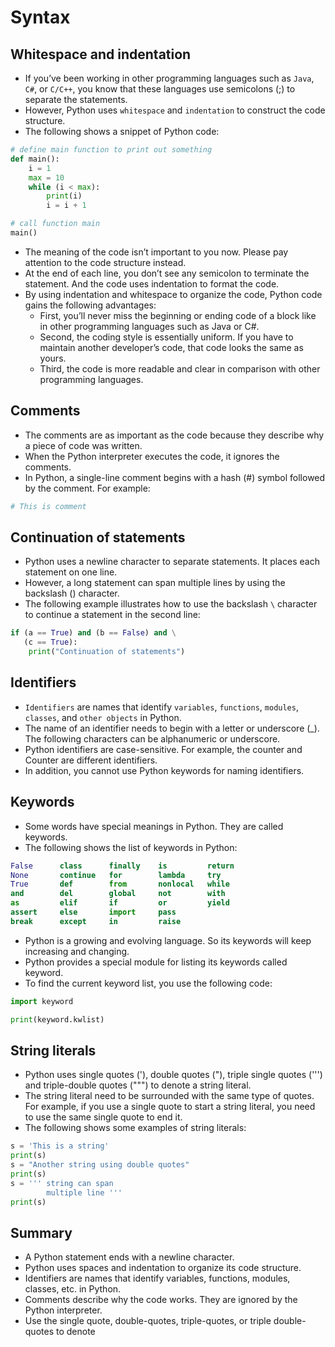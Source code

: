 # Syntax 
## Whitespace and indentation
- If you’ve been working in other programming languages such as `Java`, `C#`, or `C/C++`, you know that these languages use semicolons (;) to separate the statements. </br>
- However, Python uses `whitespace` and `indentation` to construct the code structure. </br>
- The following shows a snippet of Python code: </br>

```python
# define main function to print out something
def main():
    i = 1
    max = 10
    while (i < max):
        print(i)
        i = i + 1

# call function main 
main()
```

- The meaning of the code isn’t important to you now. Please pay attention to the code structure instead. </br>
- At the end of each line, you don’t see any semicolon to terminate the statement. And the code uses indentation to format the code. </br>
- By using indentation and whitespace to organize the code, Python code gains the following advantages: </br>
    - First, you’ll never miss the beginning or ending code of a block like in other programming languages such as Java or C#. </br>
    - Second, the coding style is essentially uniform. If you have to maintain another developer’s code, that code looks the same as yours. </br>
    - Third, the code is more readable and clear in comparison with other programming languages.

## Comments
- The comments are as important as the code because they describe why a piece of code was written. </br>
- When the Python interpreter executes the code, it ignores the comments. </br>
- In Python, a single-line comment begins with a hash (#) symbol followed by the comment. For example: </br>

```python
# This is comment
```

## Continuation of statements
- Python uses a newline character to separate statements. It places each statement on one line. </br>
- However, a long statement can span multiple lines by using the backslash (\) character. </br>
- The following example illustrates how to use the backslash `\` character to continue a statement in the second line:

```python
if (a == True) and (b == False) and \
   (c == True):
    print("Continuation of statements")
```

## Identifiers
- `Identifiers` are names that identify `variables`, `functions`, `modules`, `classes`, and `other objects` in Python. </br>
- The name of an identifier needs to begin with a letter or underscore (_). The following characters can be alphanumeric or underscore. </br>
- Python identifiers are case-sensitive. For example, the counter and Counter are different identifiers. </br>
- In addition, you cannot use Python keywords for naming identifiers.

## Keywords
- Some words have special meanings in Python. They are called keywords. </br>
- The following shows the list of keywords in Python:
```python
False      class      finally    is         return
None       continue   for        lambda     try
True       def        from       nonlocal   while
and        del        global     not        with
as         elif       if         or         yield
assert     else       import     pass
break      except     in         raise
```
- Python is a growing and evolving language. So its keywords will keep increasing and changing. </br>
- Python provides a special module for listing its keywords called keyword. </br>
- To find the current keyword list, you use the following code: </br>

```python
import keyword

print(keyword.kwlist) 
```

## String literals
- Python uses single quotes ('), double quotes ("), triple single quotes (''') and triple-double quotes (""") to denote a string literal. </br>
- The string literal need to be surrounded with the same type of quotes. For example, if you use a single quote to start a string literal, you need to use the same single quote to end it. </br>
- The following shows some examples of string literals: </br>
```python
s = 'This is a string'
print(s)
s = "Another string using double quotes"
print(s)
s = ''' string can span
        multiple line '''
print(s)
```

## Summary
- A Python statement ends with a newline character. </br>
- Python uses spaces and indentation to organize its code structure. </br>
- Identifiers are names that identify variables, functions, modules, classes, etc. in Python. </br>
- Comments describe why the code works. They are ignored by the Python interpreter. </br>
- Use the single quote, double-quotes, triple-quotes, or triple double-quotes to denote </br>